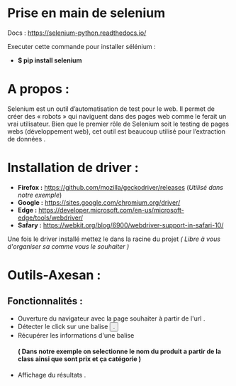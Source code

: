 

# Prise en main de selenium 
Docs : https://selenium-python.readthedocs.io/ 


Executer cette commande pour installer sélénium : 
- **$ pip install selenium**

# A propos : 

Selenium est un outil d’automatisation de test pour le web. Il permet de créer des « robots » qui naviguent dans des pages web comme le ferait un vrai utilisateur. Bien que le premier rôle de Selenium soit le testing de pages webs (développement web), cet outil est beaucoup utilisé pour l’extraction de données . 


# Installation de driver : 

- **Firefox :** https://github.com/mozilla/geckodriver/releases (*Utilisé dans notre exemple*)
- **Google :** https://sites.google.com/chromium.org/driver/
- **Edge :** https://developer.microsoft.com/en-us/microsoft-edge/tools/webdriver/
- **Safary :** https://webkit.org/blog/6900/webdriver-support-in-safari-10/ 

Une fois le driver installé mettez le dans la racine du projet *( Libre à vous d'organiser sa comme vous le souhaiter )*

# **Outils-Axesan** :

## Fonctionnalités  : 
  - Ouverture du navigateur avec la page souhaiter à partir de l'url . 
  - Détecter le click sur une balise *<button>* . 
  - Récupérer les informations d'une balise <h4>  ( Dans notre exemple on selectionne le nom du produit a partir de la class ainsi que sont prix et ça catégorie ) 
  - Affichage du résultats . 
